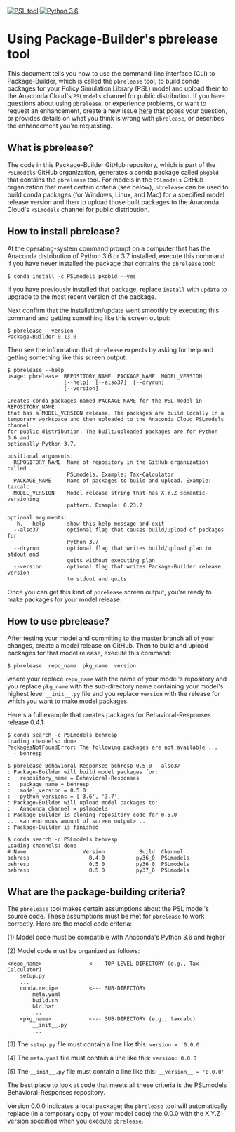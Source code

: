 [![PSL tool](https://img.shields.io/badge/PSL-tool-a0a0a0.svg)](https://www.PSLmodels.org)
[![Python 3.6](https://img.shields.io/badge/python-3.6%2B-blue.svg)](https://www.python.org/downloads/release/python-360/)


Using Package-Builder's pbrelease tool
======================================

This document tells you how to use the command-line interface (CLI) to
Package-Builder, which is called the `pbrelease` tool, to build conda
packages for your Policy Simulation Library (PSL) model and upload
them to the Anaconda Cloud's `PSLmodels` channel for public
distribution.  If you have questions about using `pbrelease`, or
experience problems, or want to request an enhancement, create a new
issue
[here](https://github.com/PSLmodels/Package-Builder/issues)
that poses your question, or provides details on what you think is
wrong with `pbrelease`, or describes the enhancement you're
requesting.


What is pbrelease?
------------------

The code in this Package-Builder GitHub repository, which is part of
the `PSLmodels` GitHub organization, generates a conda package called
`pkgbld` that contains the `pbrelease` tool.  For models in the
`PSLmodels` GitHub organization that meet certain criteria (see
below), `pbrelease` can be used to build conda packages (for Windows,
Linux, and Mac) for a specified model release version and then to
upload those built packages to the Anaconda Cloud's `PSLmodels`
channel for public distribution.

How to install pbrelease?
-------------------------

At the operating-system command prompt on a computer that has the
Anaconda distribution of Python 3.6 or 3.7 installed, execute this
command if you have never installed the package that contains the
`pbrelease` tool:

```
$ conda install -c PSLmodels pkgbld --yes
```

If you have previously installed that package, replace `install` with
`update` to upgrade to the most recent version of the package.

Next confirm that the installation/update went smoothly by executing
this command and getting something like this screen output:

```
$ pbrelease --version
Package-Builder 0.13.0
```

Then see the information that `pbrelease` expects by asking for help
and getting something like this screen output:

```
$ pbrelease --help
usage: pbrelease  REPOSITORY_NAME  PACKAGE_NAME  MODEL_VERSION
                  [--help]  [--also37]  [--dryrun]
                  [--version]

Creates conda packages named PACKAGE_NAME for the PSL model in REPOSITORY_NAME
that has a MODEL_VERSION release. The packages are build locally in a
temporary workspace and then uploaded to the Anaconda Cloud PSLmodels channel
for public distribution. The built/uploaded packages are for Python 3.6 and
optionally Python 3.7.

positional arguments:
  REPOSITORY_NAME  Name of repository in the GitHub organization called
                   PSLmodels. Example: Tax-Calculator
  PACKAGE_NAME     Name of packages to build and upload. Example: taxcalc
  MODEL_VERSION    Model release string that has X.Y.Z semantic-versioning
                   pattern. Example: 0.23.2

optional arguments:
  -h, --help       show this help message and exit
  --also37         optional flag that causes build/upload of packages for
                   Python 3.7
  --dryrun         optional flag that writes build/upload plan to stdout and
                   quits without executing plan
  --version        optional flag that writes Package-Builder release version
                   to stdout and quits
```

Once you can get this kind of `pbrelease` screen output, you're ready
to make packages for your model release.


How to use pbrelease?
---------------------

After testing your model and commiting to the master branch all of
your changes, create a model release on GitHub.  Then to build and
upload packages for that model release, execute this command:

```
$ pbrelease  repo_name  pkg_name  version
```

where your replace `repo_name` with the name of your model's
repository and you replace `pkg_name` with the sub-directory name
containing your model's highest level `__init__.py` file and you
replace `version` with the release for which you want to make
model packages.

Here's a full example that creates packages for Behavioral-Responses
release 0.4.1:

```
$ conda search -c PSLmodels behresp
Loading channels: done
PackagesNotFoundError: The following packages are not available ...
  - behresp

$ pbrelease Behavioral-Responses behresp 0.5.0 --also37
: Package-Builder will build model packages for:
:   repository_name = Behavioral-Responses
:   package_name = behresp
:   model_version = 0.5.0
:   python_versions = ['3.6', '3.7']
: Package-Builder will upload model packages to:
:   Anaconda channel = pslmodels
: Package-Builder is cloning repository code for 0.5.0
... <an enormous amount of screen output> ...
: Package-Builder is finished

$ conda search -c PSLmodels behresp
Loading channels: done
# Name                  Version           Build  Channel             
behresp                   0.4.0          py36_0  PSLmodels           
behresp                   0.5.0          py36_0  PSLmodels           
behresp                   0.5.0          py37_0  PSLmodels           
```


What are the package-building criteria?
---------------------------------------

The `pbrelease` tool makes certain assumptions about the PSL
model's source code.  These assumptions must be met for `pbrelease` to
work correctly.  Here are the model code criteria:

(1) Model code must be compatible with Anaconda's Python 3.6 and higher

(2) Model code must be organized as follows:

```
<repo_name>               <--- TOP-LEVEL DIRECTORY (e.g., Tax-Calculator)
    setup.py
    ...
    conda.recipe          <--- SUB-DIRECTORY
        meta.yaml
        build.sh
        bld.bat
        ...
    <pkg_name>            <--- SUB-DIRECTORY (e.g., taxcalc)
        __init__.py
        ...
```

(3) The `setup.py` file must contain a line like this: `version = '0.0.0'`

(4) The `meta.yaml` file must contain a line like this: `version: 0.0.0`

(5) The `__init__.py` file must contain a line like this: `__version__ = '0.0.0'`

The best place to look at code that meets all these criteria is the
PSLmodels Behavioral-Responses repository.

Version 0.0.0 indicates a local package; the `pbrelease` tool will
automatically replace (in a temporary copy of your model code) the
0.0.0 with the X.Y.Z version specified when you execute `pbrelease`.
